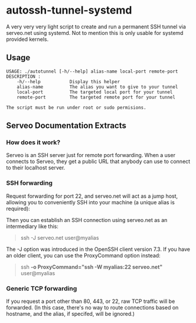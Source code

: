# autossh-tunnel-systemd
A very very very light script to create and run a permanent SSH tunnel via serveo.net using systemd.
Not to mention this is only usable for systemd provided kernels.

## Usage

    USAGE: ./autotunnel [-h/--help] alias-name local-port remote-port
    DESCRIPTION :
	    -h/--help			Display this helper
	    alias-name			The alias you want to give to your tunnel
	    local-port			The targeted local port for your tunnel
	    remote-port			The targeted remote port for your tunnel

	The script must be run under root or sudo permisions.

## Serveo Documentation Extracts
### How does it work?
Serveo is an SSH server just for remote port forwarding. When a user connects to Serveo, they get a public URL that anybody can use to connect to their localhost server.  
### SSH forwarding

Request forwarding for port 22, and serveo.net will act as a jump host, allowing you to conveniently SSH into your machine (a unique alias is required):

Then you can establish an SSH connection using serveo.net as an intermediary like this:

> ssh -J serveo.net user@myalias

The -J option was introduced in the OpenSSH client version 7.3. If you have an older client, you can use the ProxyCommand option instead:

> ssh  **-o ProxyCommand="ssh -W myalias:22 serveo.net"**  user@myalias

### Generic TCP forwarding

If you request a port other than 80, 443, or 22, raw TCP traffic will be forwarded. (In this case, there's no way to route connections based on hostname, and the alias, if specifed, will be ignored.)
